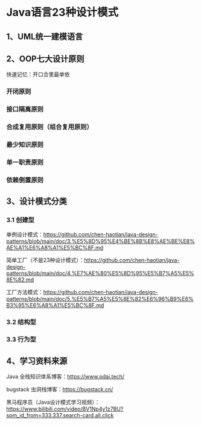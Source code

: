 # Java语言23种设计模式

## 1、UML统一建模语言

## 2、OOP七大设计原则

快速记忆：开口合里最单依

### 开闭原则

### 接口隔离原则

### 合成复用原则（组合复用原则）

### 最少知识原则

### 单一职责原则

### 依赖倒置原则

## 3、设计模式分类

### 3.1 创建型

单例设计模式：https://github.com/chen-haotian/java-design-patterns/blob/main/doc/3.%E5%8D%95%E4%BE%8B%E8%AE%BE%E8%AE%A1%E6%A8%A1%E5%BC%8F.md

简单工厂（不是23种设计模式）：https://github.com/chen-haotian/java-design-patterns/blob/main/doc/4.%E7%AE%80%E5%8D%95%E5%B7%A5%E5%8E%82.md

工厂方法模式：https://github.com/chen-haotian/java-design-patterns/blob/main/doc/5.%E5%B7%A5%E5%8E%82%E6%96%B9%E6%B3%95%E6%A8%A1%E5%BC%8F.md

### 3.2 结构型

### 3.3 行为型

## 4、学习资料来源

Java 全栈知识体系博客：https://www.pdai.tech/

bugstack 虫洞栈博客：https://bugstack.cn/

黑马程序员（Java设计模式学习视频）：https://www.bilibili.com/video/BV1Np4y1z7BU?spm_id_from=333.337.search-card.all.click